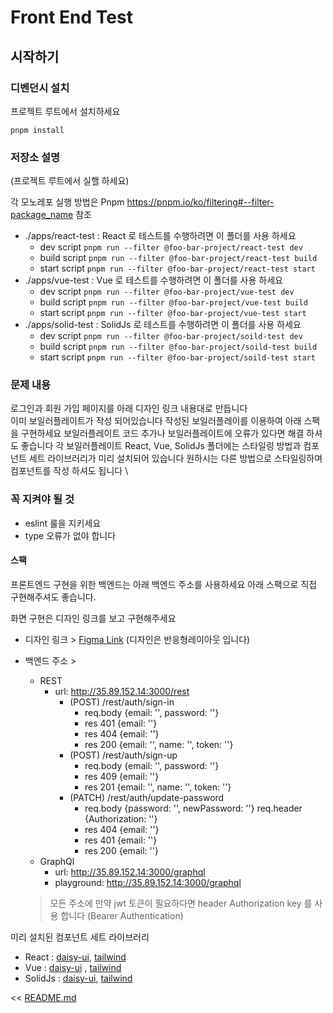 # Front End Test

## 시작하기

### 디벤던시 설치
프로젝트 루트에서 설치하세요
```shell
pnpm install
```

### 저장소 설명

(프로젝트 루트에서 실핼 하세요)

각 모노레포 실행 방법은 Pnpm https://pnpm.io/ko/filtering#--filter-package_name 참조

- ./apps/react-test : React 로 테스트를 수행하려면 이 폴더를 사용 하세요
  - dev script `pnpm run --filter @foo-bar-project/react-test dev`
  - build script `pnpm run --filter @foo-bar-project/react-test build`
  - start script `pnpm run --filter @foo-bar-project/react-test start`
- ./apps/vue-test : Vue 로 테스트를 수행하려면 이 폴더를 사용 하세요
  - dev script `pnpm run --filter @foo-bar-project/vue-test dev`
  - build script `pnpm run --filter @foo-bar-project/vue-test build`
  - start script `pnpm run --filter @foo-bar-project/vue-test start`
- ./apps/solid-test : SolidJs 로 테스트를 수행하려면 이 폴더를 사용 하세요
  - dev script `pnpm run --filter @foo-bar-project/soild-test dev`
  - build script `pnpm run --filter @foo-bar-project/soild-test build`
  - start script `pnpm run --filter @foo-bar-project/soild-test start`

### 문제 내용

로그인과 회원 가입 페이지를 아래 디자인 링크 내용대로 만듭니다 \
이미 보일러플레이트가 작성 되어있습니다 작성된 보일러플레이를 이용하여 아래 스팩을 구현하세요 보일러플레이트 코드 추가나 보일러플레이트에 오류가 있다면 해결 하셔도 좋습니다
각 보일러플레이트 React, Vue, SolidJs 폴더에는 스타일링 방법과 컴포넌트 세트 라이브러리가 미리 설치되어 있습니다 원하시는 다른 방법으로 스타일링하며 컴포넌트를 작성 하셔도 됩니다 \

### 꼭 지켜야 될 것
- eslint 룰을 지키세요
- type 오류가 없야 합니다

#### 스팩

프론트엔드 구현을 위한 백엔드는 아래 백엔드 주소를 사용하세요 아래 스팩으로 직접 구현해주셔도 좋습니다.

화면 구현은 디자인 링크를 보고 구현해주세요 

- 디자인 링크 > [Figma Link](https://www.figma.com/file/rRh6du4JPZclkiuBqLS6xX/Fornt-End-Test?node-id=0%3A1)  (디자인은 반응형레이아웃 입니다)

- 백엔드 주소 >
    - REST
        - url: http://35.89.152.14:3000/rest
          - (POST) /rest/auth/sign-in
            - req.body {email: '<string>', password: '<string>'} 
            - res 401 {email: '<string>'}
            - res 404 {email: '<string>'}
            - res 200 {email: '<string>', name: '<string>', token: '<string>'}
          - (POST) /rest/auth/sign-up
            - req.body {email: '<string>', password: '<string>'}
            - res 409 {email: '<string>'}
            - res 201 {email: '<string>', name: '<string>', token: '<string>'}
          - (PATCH) /rest/auth/update-password
            - req.body {password: '<string>', newPassword: '<string>'} req.header {Authorization: '<jwt token>'}
            - res 404 {email: '<string>'}
            - res 401 {email: '<string>'}
            - res 200 {email: '<string>'}
    - GraphQl
        - url: http://35.89.152.14:3000/graphql
        - playground: http://35.89.152.14:3000/graphql
  
   > 모든 주소에 만약 jwt 토큰이 필요하다면 header Authorization key 를 사용 합니다 (Bearer Authentication)

미리 설치된 컴포넌트 세트 라이브러리

- React : [daisy-ui](https://daisyui.com/), [tailwind](https://tailwindcss.com/)
- Vue :  [daisy-ui](https://daisyui.com/) , [tailwind](https://tailwindcss.com/)
- SolidJs : [daisy-ui](https://daisyui.com/), [tailwind](https://tailwindcss.com/)

<< [README.md](README.md)

